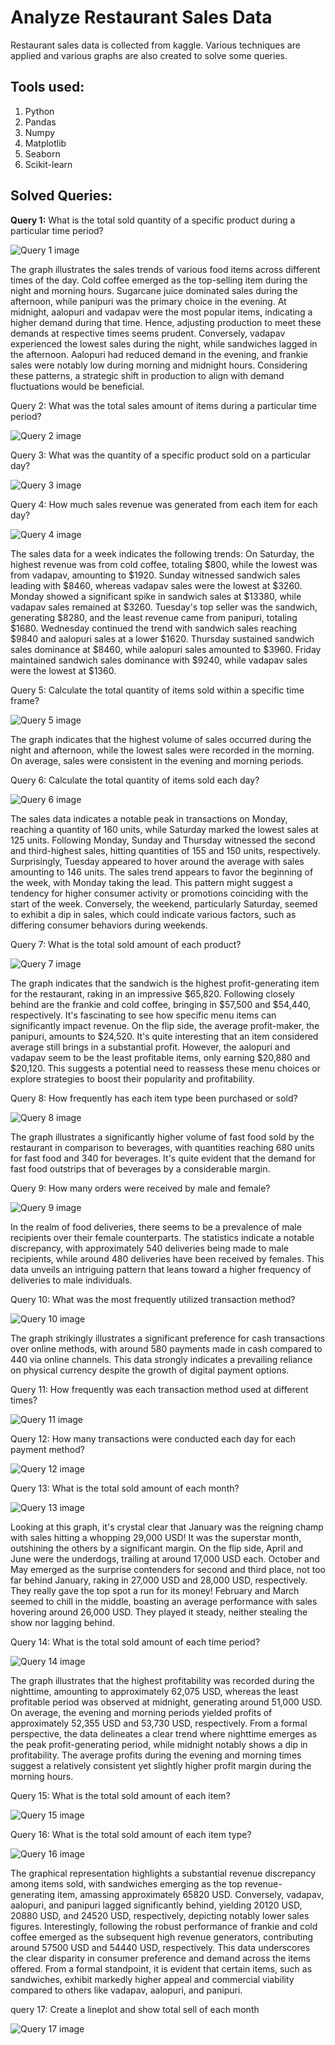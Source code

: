 # Analyze Restaurant Sales Data
Restaurant sales data is collected from kaggle. Various techniques are applied and various graphs are also created to solve some queries.

## Tools used:
1. Python
2. Pandas
3. Numpy
4. Matplotlib
5. Seaborn
6. Scikit-learn

## Solved Queries:
**Query 1:** What is the total sold quantity of a specific product during a particular time period?

![Query 1 image](https://github.com/Rafsun001/Restaurant_sales_analysis/blob/main/images/q1.png?raw=true )

The graph illustrates the sales trends of various food items across different times of the day. Cold coffee emerged as the top-selling item during the night and morning hours. Sugarcane juice dominated sales during the afternoon, while panipuri was the primary choice in the evening. At midnight, aalopuri and vadapav were the most popular items, indicating a higher demand during that time. Hence, adjusting production to meet these demands at respective times seems prudent. Conversely, vadapav experienced the lowest sales during the night, while sandwiches lagged in the afternoon. Aalopuri had reduced demand in the evening, and frankie sales were notably low during morning and midnight hours. Considering these patterns, a strategic shift in production to align with demand fluctuations would be beneficial.


Query 2: What was the total sales amount of items during a particular time period?

![Query 2 image](https://github.com/Rafsun001/Restaurant_sales_analysis/blob/main/images/q2.png?raw=true)

Query 3: What was the quantity of a specific product sold on a particular day?

![Query 3 image](https://github.com/Rafsun001/Restaurant_sales_analysis/blob/main/images/q3.png?raw=true )

Query 4: How much sales revenue was generated from each item for each day?

![Query 4 image](https://github.com/Rafsun001/Restaurant_sales_analysis/blob/main/images/q4.png?raw=true )

The sales data for a week indicates the following trends:
On Saturday, the highest revenue was from cold coffee, totaling $800, while the lowest was from vadapav, amounting to $1920.
Sunday witnessed sandwich sales leading with $8460, whereas vadapav sales were the lowest at $3260.
Monday showed a significant spike in sandwich sales at $13380, while vadapav sales remained at $3260.
Tuesday's top seller was the sandwich, generating $8280, and the least revenue came from panipuri, totaling $1680.
Wednesday continued the trend with sandwich sales reaching $9840 and aalopuri sales at a lower $1620.
Thursday sustained sandwich sales dominance at $8460, while aalopuri sales amounted to $3960.
Friday maintained sandwich sales dominance with $9240, while vadapav sales were the lowest at $1360.
   
Query 5: Calculate the total quantity of items sold within a specific time frame?

![Query 5 image](https://github.com/Rafsun001/Restaurant_sales_analysis/blob/main/images/q5.png?raw=true )

The graph indicates that the highest volume of sales occurred during the night and afternoon, while the lowest sales were recorded in the morning. On average, sales were consistent in the evening and morning periods.
    
Query 6: Calculate the total quantity of items sold each day?

![Query 6 image](https://github.com/Rafsun001/Restaurant_sales_analysis/blob/main/images/q6.png?raw=true )

The sales data indicates a notable peak in transactions on Monday, reaching a quantity of 160 units, while Saturday marked the lowest sales at 125 units. Following Monday, Sunday and Thursday witnessed the second and third-highest sales, hitting quantities of 155 and 150 units, respectively. Surprisingly, Tuesday appeared to hover around the average with sales amounting to 146 units. The sales trend appears to favor the beginning of the week, with Monday taking the lead. This pattern might suggest a tendency for higher consumer activity or promotions coinciding with the start of the week. Conversely, the weekend, particularly Saturday, seemed to exhibit a dip in sales, which could indicate various factors, such as  differing consumer behaviors during weekends.

Query 7: What is the total sold amount of each product?

![Query 7 image](https://github.com/Rafsun001/Restaurant_sales_analysis/blob/main/images/q7.png?raw=true )

The graph indicates that the sandwich is the highest profit-generating item for the restaurant, raking in an impressive $65,820. Following closely behind are the frankie and cold coffee, bringing in $57,500 and $54,440, respectively. It's fascinating to see how specific menu items can significantly impact revenue. On the flip side, the average profit-maker, the panipuri, amounts to $24,520. It's quite interesting that an item considered average still brings in a substantial profit. However, the aalopuri and vadapav seem to be the least profitable items, only earning $20,880 and $20,120. This suggests a potential need to reassess these menu choices or explore strategies to boost their popularity and profitability.
   
Query 8: How frequently has each item type been purchased or sold?

![Query 8 image](https://github.com/Rafsun001/Restaurant_sales_analysis/blob/main/images/q8.png?raw=true )

The graph illustrates a significantly higher volume of fast food sold by the restaurant in comparison to beverages, with quantities reaching 680 units for fast food and 340 for beverages. It's quite evident that the demand for fast food outstrips that of beverages by a considerable margin.
    
Query 9: How many orders were received by male and female?

![Query 9 image](https://github.com/Rafsun001/Restaurant_sales_analysis/blob/main/images/q9.png?raw=true )

In the realm of food deliveries, there seems to be a prevalence of male recipients over their female counterparts. The statistics indicate a notable discrepancy, with approximately 540 deliveries being made to male recipients, while around 480 deliveries have been received by females. This data unveils an intriguing pattern that leans toward a higher frequency of deliveries to male individuals.
    
Query 10: What was the most frequently utilized transaction method?

![Query 10 image](https://github.com/Rafsun001/Restaurant_sales_analysis/blob/main/images/q10.png?raw=true )

The graph strikingly illustrates a significant preference for cash transactions over online methods, with around 580 payments made in cash compared to 440 via online channels. This data strongly indicates a prevailing reliance on physical currency despite the growth of digital payment options. 
    
Query 11: How frequently was each transaction method used at different times?

![Query 11 image](https://github.com/Rafsun001/Restaurant_sales_analysis/blob/main/images/q11.png?raw=true )
    
Query 12: How many transactions were conducted each day for each payment method?

![Query 12 image](https://github.com/Rafsun001/Restaurant_sales_analysis/blob/main/images/q12.png?raw=true )
    
Query 13: What is the total sold amount of each month?

![Query 13 image](https://github.com/Rafsun001/Restaurant_sales_analysis/blob/main/images/q13.png?raw=true )

Looking at this graph, it's crystal clear that January was the reigning champ with sales hitting a whopping 29,000 USD! It was the superstar month, outshining the others by a significant margin. On the flip side, April and June were the underdogs, trailing at around 17,000 USD each. October and May emerged as the surprise contenders for second and third place, not too far behind January, raking in 27,000 USD and 28,000 USD, respectively. They really gave the top spot a run for its money! February and March seemed to chill in the middle, boasting an average performance with sales hovering around 26,000 USD. They played it steady, neither stealing the show nor lagging behind.
    
Query 14: What is the total sold amount of each time period?

![Query 14 image](https://github.com/Rafsun001/Restaurant_sales_analysis/blob/main/images/q14.png?raw=true )

The graph illustrates that the highest profitability was recorded during the nighttime, amounting to approximately 62,075 USD, whereas the least profitable period was observed at midnight, generating around 51,000 USD. On average, the evening and morning periods yielded profits of approximately 52,355 USD and 53,730 USD, respectively. From a formal perspective, the data delineates a clear trend where nighttime emerges as the peak profit-generating period, while midnight notably shows a dip in profitability. The average profits during the evening and morning times suggest a relatively consistent yet slightly higher profit margin during the morning hours.
    
Query 15: What is the total sold amount of each item?

![Query 15 image](https://github.com/Rafsun001/Restaurant_sales_analysis/blob/main/images/q15.png?raw=true )
    
Query 16: What is the total sold amount of each item type?

![Query 16 image](https://github.com/Rafsun001/Restaurant_sales_analysis/blob/main/images/q16.png?raw=true )

The graphical representation highlights a substantial revenue discrepancy among items sold, with sandwiches emerging as the top revenue-generating item, amassing approximately 65820 USD. Conversely, vadapav, aalopuri, and panipuri lagged significantly behind, yielding 20120 USD, 20880 USD, and 24520 USD, respectively, depicting notably lower sales figures. Interestingly, following the robust performance of frankie and cold coffee emerged as the subsequent high revenue generators, contributing around 57500 USD and 54440 USD, respectively. This data underscores the clear disparity in consumer preference and demand across the items offered. From a formal standpoint, it is evident that certain items, such as sandwiches, exhibit markedly higher appeal and commercial viability compared to others like vadapav, aalopuri, and panipuri. 

query 17: Create a lineplot and show total sell of each month

![Query 17 image](https://github.com/Rafsun001/Restaurant_sales_analysis/blob/main/images/q17.png?raw=true )
